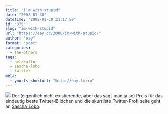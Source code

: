 ```yaml
---
title: "I'm with stupid"
date: "2008-01-30"
datetime: "2008-01-30 21:17:50"
id: "375"
slug: "im-with-stupid"
url: "https://eay.cc/2008/im-with-stupid/"
author: "eay"
format: "post"
categories:
  - the-others
tags:
  - netzkultur
  - sascha-lobo
  - twitter
meta:
  - yourls_shorturl: "http://eay.li/ro"
---
```


![](/uploads/2008/twitterlobo.gif) Der (eigentlich nicht existierende, aber das sagt man ja so) Preis für das eindeutig beste Twitter-Bildchen und die skurrilste Twitter-Profilseite geht an [Sascha Lobo](http://twitter.com/saschalobo).
